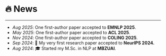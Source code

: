 <span class='anchor' id='news'></span>
# 🔥 News
---
- *Aug 2025*: One first-author paper accepted to **EMNLP 2025**.  
- *May 2025*: One first-author paper accepted to **ACL 2025**.  
- *Nov 2024*: One first-author paper accepted to **COLING 2025**.  
- *Sep 2024*: 🎉 My very first research paper accepted to **NeurIPS 2024.**
- *Aug 2024*: 🎓 Started my M.Sc. in NLP at **MBZUAI**.


